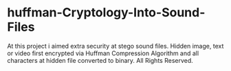 # huffman-Cryptology-Into-Sound-Files
At this project i aimed extra security at stego sound files. Hidden image, text or video first encrypted via Huffman Compression Algorithm and all characters at hidden file converted to binary. 
All Rights Reserved.
